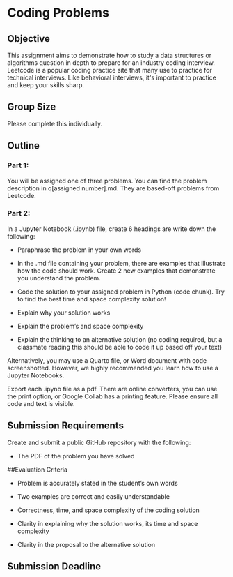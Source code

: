 # Coding Problems

## Objective

This assignment aims to demonstrate how to study a data structures or algorithms question in depth to prepare for an industry coding interview. Leetcode is a popular coding practice site that many use to practice for technical interviews. Like behavioral interviews, it's important to practice and keep your skills sharp.

## Group Size

Please complete this individually.

## Outline

### Part 1:

You will be assigned one of three problems. You can find the problem description in q[assigned number].md. They are based-off problems from Leetcode. 

### Part 2:

In a Jupyter Notebook (.ipynb) file, create 6 headings are write down the following:

-   Paraphrase the problem in your own words

-   In the .md file containing your problem, there are examples that illustrate how the code should work. Create 2 new examples that demonstrate you understand the problem.

-   Code the solution to your assigned problem in Python (code chunk). Try to find the best time and space complexity solution!

-   Explain why your solution works

-   Explain the problem’s and space complexity

-   Explain the thinking to an alternative solution (no coding required, but a classmate reading this should be able to code it up based off your text)

Alternatively, you may use a Quarto file, or Word document with code screenshotted. However, we highly recommended you learn how to use a Jupyter Notebooks.

Export each .ipynb file as a pdf. There are online converters, you can use the print option, or Google Collab has a printing feature. Please ensure all code and text is visible.

## Submission Requirements

Create and submit a public GitHub repository with the following:

-   The PDF of the problem you have solved

##Evaluation Criteria

-   Problem is accurately stated in the student’s own words

-   Two examples are correct and easily understandable

-   Correctness, time, and space complexity of the coding solution

-   Clarity in explaining why the solution works, its time and space complexity

-   Clarity in the proposal to the alternative solution

## Submission Deadline
